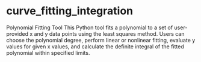 # curve_fitting_integration
Polynomial Fitting Tool  This Python tool fits a polynomial to a set of user-provided x and y data points using the least squares method. Users can choose the polynomial degree, perform linear or nonlinear fitting, evaluate y values for given x values, and calculate the definite integral of the fitted polynomial within specified limits.
